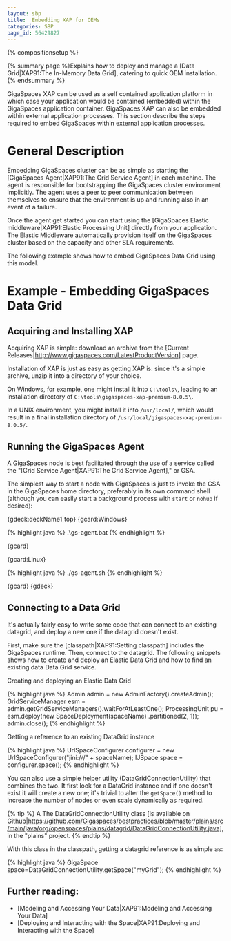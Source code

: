 ```yaml
---
layout: sbp
title:  Embedding XAP for OEMs
categories: SBP
page_id: 56429827
---
```


{% compositionsetup %}

{% summary page %}Explains how to deploy and manage a [Data Grid|XAP91:The In-Memory Data Grid], catering to quick OEM installation.{% endsummary %}

GigaSpaces XAP can be used as a self contained application platform in which case your application would be contained (embedded) within the GigaSpaces application container. GigaSpaces XAP can also be embedded within external application processes. This section describe the steps required to embed GigaSpaces within external application processes.

# General Description

Embedding GigaSpaces cluster can be as simple as starting the [GigaSpaces Agent|XAP91:The Grid Service Agent] in each machine.
The agent is responsible for bootstrapping the GigaSpaces cluster environment implicitly. The agent uses a peer to peer communication between themselves to ensure that the environment is up and running also in an  event of a failure.

Once the agent get started you can start using the [GigaSpaces Elastic middleware|XAP91:Elastic Processing Unit] directly from your application.
The Elastic Middleware automatically provision itself on the GigaSpaces cluster based on the capacity and other SLA requirements.

The following example shows how to embed GigaSpaces Data Grid using this model.

# Example - Embedding GigaSpaces Data Grid

## Acquiring and Installing XAP

Acquiring XAP is simple: download an archive from the [Current Releases|http://www.gigaspaces.com/LatestProductVersion] page.

Installation of XAP is just as easy as getting XAP is: since it's a simple archive, unzip it into a directory of your choice.

On Windows, for example, one might install it into `C:\tools\`, leading to an installation directory of `C:\tools\gigaspaces-xap-premium-8.0.5\`.

In a UNIX environment, you might install it into `/usr/local/`, which would result in a final installation directory of `/usr/local/gigaspaces-xap-premium-8.0.5/`.

## Running the GigaSpaces Agent

A GigaSpaces node is best facilitated through the use of a service called the "[Grid Service Agent|XAP91:The Grid Service Agent]," or GSA.

The simplest way to start a node with GigaSpaces is just to invoke the GSA in the GigaSpaces home directory, preferably in its own command shell (although you can easily start a background process with `start` or `nohup` if desired):

{gdeck:deckName1|top}
{gcard:Windows}


{% highlight java %}
.\gs-agent.bat
{% endhighlight %}

{gcard}

{gcard:Linux}


{% highlight java %}
./gs-agent.sh
{% endhighlight %}

{gcard}
{gdeck}

## Connecting to a Data Grid

It's actually fairly easy to write some code that can connect to an existing datagrid, and deploy a new one if the datagrid doesn't exist.

First, make sure the [classpath|XAP91:Setting classpath] includes the GigaSpaces runtime. Then, connect to the datagrid. The following snippets shows how to create and deploy an Elastic Data Grid and how to find an existing data Data Grid service.

Creating and deploying an Elastic Data Grid


{% highlight java %}
        Admin admin = new AdminFactory().createAdmin();
        GridServiceManager esm = admin.getGridServiceManagers().waitForAtLeastOne();
        ProcessingUnit pu = esm.deploy(new SpaceDeployment(spaceName)
          .partitioned(2, 1));
        admin.close();
{% endhighlight %}


Getting a reference to an existing DataGrid instance



{% highlight java %}
     UrlSpaceConfigurer configurer =
        new UrlSpaceConfigurer("jini:/*/*/" + spaceName);
      IJSpace space = configurer.space();
{% endhighlight %}


You can also use a simple helper utility (DataGridConnectionUtility) that combines the two. It first look for a DataGrid instance and if one doesn't exist it will create a new one; it's trivial to alter the `getSpace()` method to increase the number of nodes or even scale dynamically as required.


{% tip %}
A The DataGridConnectionUtility class [is available on Github|https://github.com/Gigaspaces/bestpractices/blob/master/plains/src/main/java/org/openspaces/plains/datagrid/DataGridConnectionUtility.java], in the "plains" project.
{% endtip %}

With this class in the classpath, getting a datagrid reference is as simple as:



{% highlight java %}
GigaSpace space=DataGridConnectionUtility.getSpace("myGrid");
{% endhighlight %}


## Further reading:
- [Modeling and Accessing Your Data|XAP91:Modeling and Accessing Your Data]
- [Deploying and Interacting with the Space|XAP91:Deploying and Interacting with the Space]

